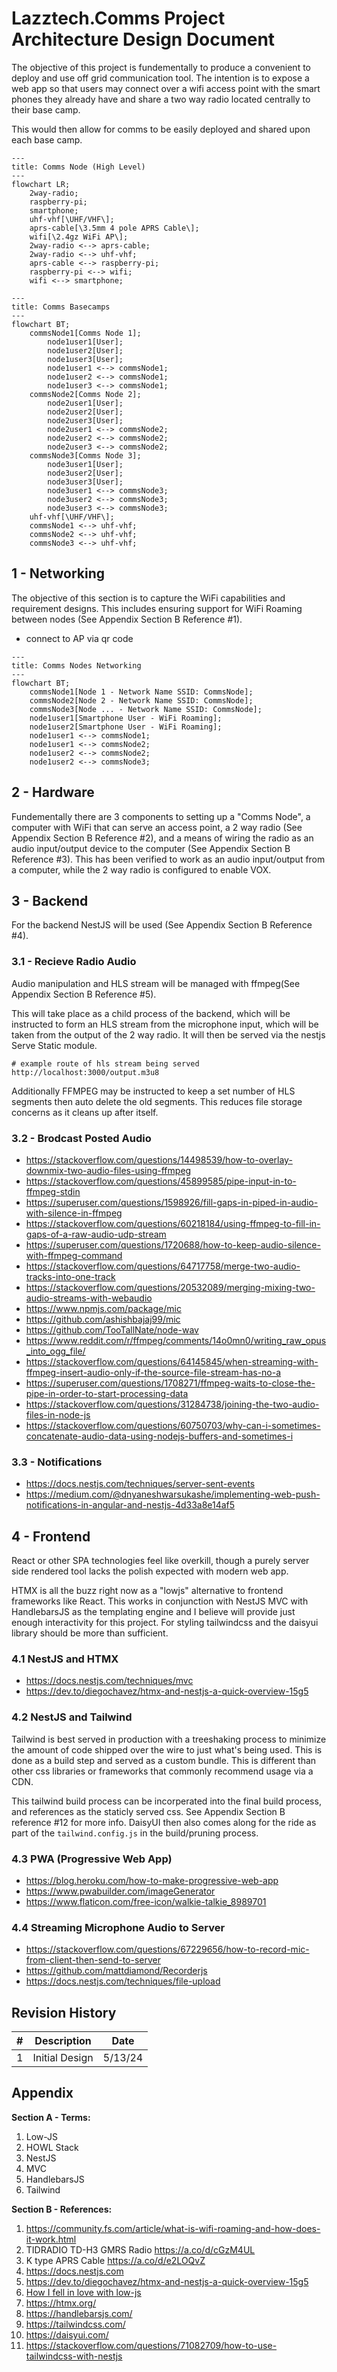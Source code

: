 # Lazztech.Comms Project Architecture Design Document

The objective of this project is fundementally to produce a convenient to deploy and use off grid communication tool. The intention is to expose a web app so that users may connect over a wifi access point with the smart phones they already have and share a two way radio located centrally to their base camp.

This would then allow for comms to be easily deployed and shared upon each base camp.

```mermaid
---
title: Comms Node (High Level)
---
flowchart LR;
    2way-radio;
    raspberry-pi;
    smartphone;
    uhf-vhf[\UHF/VHF\];
    aprs-cable[\3.5mm 4 pole APRS Cable\];
    wifi[\2.4gz WiFi AP\];
    2way-radio <--> aprs-cable;
    2way-radio <--> uhf-vhf;
    aprs-cable <--> raspberry-pi;
    raspberry-pi <--> wifi;
    wifi <--> smartphone;
```

```mermaid
---
title: Comms Basecamps
---
flowchart BT;
    commsNode1[Comms Node 1];
        node1user1[User];
        node1user2[User];
        node1user3[User];
        node1user1 <--> commsNode1;
        node1user2 <--> commsNode1;
        node1user3 <--> commsNode1;
    commsNode2[Comms Node 2];
        node2user1[User];
        node2user2[User];
        node2user3[User];
        node2user1 <--> commsNode2;
        node2user2 <--> commsNode2;
        node2user3 <--> commsNode2;
    commsNode3[Comms Node 3];
        node3user1[User];
        node3user2[User];
        node3user3[User];
        node3user1 <--> commsNode3;
        node3user2 <--> commsNode3;
        node3user3 <--> commsNode3;
    uhf-vhf[\UHF/VHF\];
    commsNode1 <--> uhf-vhf;
    commsNode2 <--> uhf-vhf;
    commsNode3 <--> uhf-vhf;
```

## 1 - Networking

The objective of this section is to capture the WiFi capabilities and requirement designs. This includes ensuring support for WiFi Roaming between nodes (See Appendix Section B Reference #1).

- connect to AP via qr code

```mermaid
---
title: Comms Nodes Networking
---
flowchart BT;
    commsNode1[Node 1 - Network Name SSID: CommsNode];
    commsNode2[Node 2 - Network Name SSID: CommsNode];
    commsNode3[Node ... - Network Name SSID: CommsNode];
    node1user1[Smartphone User - WiFi Roaming];
    node1user2[Smartphone User - WiFi Roaming];
    node1user1 <--> commsNode1;
    node1user1 <--> commsNode2;
    node1user2 <--> commsNode2;
    node1user2 <--> commsNode3;
```

## 2 - Hardware

Fundementally there are 3 components to setting up a "Comms Node", a computer with WiFi that can serve an access point, a 2 way radio (See Appendix Section B Reference #2), and a means of wiring the radio as an audio input/output device to the computer (See Appendix Section B Reference #3). This has been verified to work as an audio input/output from a computer, while the 2 way radio is configured to enable VOX.

## 3 - Backend

For the backend NestJS will be used (See Appendix Section B Reference #4).

### 3.1 - Recieve Radio Audio

Audio manipulation and HLS stream will be managed with ffmpeg(See Appendix Section B Reference #5).

This will take place as a child process of the backend, which will be instructed to form an HLS stream from the microphone input, which will be taken from the output of the 2 way radio. It will then be served via the nestjs Serve Static module.

```
# example route of hls stream being served
http://localhost:3000/output.m3u8
```

Additionally FFMPEG may be instructed to keep a set number of HLS segments then auto delete the old segments. This reduces file storage concerns as it cleans up after itself.

### 3.2 - Brodcast Posted Audio
- https://stackoverflow.com/questions/14498539/how-to-overlay-downmix-two-audio-files-using-ffmpeg
- https://stackoverflow.com/questions/45899585/pipe-input-in-to-ffmpeg-stdin
- https://superuser.com/questions/1598926/fill-gaps-in-piped-in-audio-with-silence-in-ffmpeg
- https://stackoverflow.com/questions/60218184/using-ffmpeg-to-fill-in-gaps-of-a-raw-audio-udp-stream
- https://superuser.com/questions/1720688/how-to-keep-audio-silence-with-ffmpeg-command
- https://stackoverflow.com/questions/64717758/merge-two-audio-tracks-into-one-track
- https://stackoverflow.com/questions/20532089/merging-mixing-two-audio-streams-with-webaudio
- https://www.npmjs.com/package/mic
- https://github.com/ashishbajaj99/mic
- https://github.com/TooTallNate/node-wav
- https://www.reddit.com/r/ffmpeg/comments/14o0mn0/writing_raw_opus_into_ogg_file/
- https://stackoverflow.com/questions/64145845/when-streaming-with-ffmpeg-insert-audio-only-if-the-source-file-stream-has-no-a
- https://superuser.com/questions/1708271/ffmpeg-waits-to-close-the-pipe-in-order-to-start-processing-data
- https://stackoverflow.com/questions/31284738/joining-the-two-audio-files-in-node-js
- https://stackoverflow.com/questions/60750703/why-can-i-sometimes-concatenate-audio-data-using-nodejs-buffers-and-sometimes-i

### 3.3 - Notifications

- https://docs.nestjs.com/techniques/server-sent-events
- https://medium.com/@dnyaneshwarsukashe/implementing-web-push-notifications-in-angular-and-nestjs-4d33a8e14af5

## 4 - Frontend

React or other SPA technologies feel like overkill, though a purely server side rendered tool lacks the polish expected with modern web app.

HTMX is all the buzz right now as a "lowjs" alternative to frontend frameworks like React. This works in conjunction with NestJS MVC with HandlebarsJS as the templating engine and I believe will provide just enough interactivity for this project. For styling tailwindcss and the daisyui library should be more than sufficient.

### 4.1 NestJS and HTMX

- https://docs.nestjs.com/techniques/mvc
- https://dev.to/diegochavez/htmx-and-nestjs-a-quick-overview-15g5

### 4.2 NestJS and Tailwind

Tailwind is best served in production with a treeshaking process to minimize the amount of code shipped over the wire to just what's being used. This is done as a build step and served as a custom bundle. This is different than other css libraries or frameworks that commonly recommend usage via a CDN.

This tailwind build process can be incorperated into the final build process, and references as the staticly served css. See Appendix Section B reference #12 for more info. DaisyUI then also comes along for the ride as part of the `tailwind.config.js` in the build/pruning process.

### 4.3 PWA (Progressive Web App)

- https://blog.heroku.com/how-to-make-progressive-web-app
- https://www.pwabuilder.com/imageGenerator
- https://www.flaticon.com/free-icon/walkie-talkie_8989701

### 4.4 Streaming Microphone Audio to Server

- https://stackoverflow.com/questions/67229656/how-to-record-mic-from-client-then-send-to-server
- https://github.com/mattdiamond/Recorderjs
- https://docs.nestjs.com/techniques/file-upload

## Revision History

| # |  Description | Date |
| -------- | ------- | ------- |
| 1 | Initial Design | 5/13/24 |

## Appendix

**Section A - Terms:**
1. Low-JS
2. HOWL Stack
3. NestJS
4. MVC
5. HandlebarsJS
6. Tailwind

**Section B - References:**
1. https://community.fs.com/article/what-is-wifi-roaming-and-how-does-it-work.html
2. TIDRADIO TD-H3 GMRS Radio https://a.co/d/cGzM4UL
3. K type APRS Cable https://a.co/d/e2LOQvZ
4. https://docs.nestjs.com
5. https://dev.to/diegochavez/htmx-and-nestjs-a-quick-overview-15g5
6. [How I fell in love with low-js](https://edofic.com/posts/2022-01-28-low-js/)
8. https://htmx.org/
9. https://handlebarsjs.com/
10. https://tailwindcss.com/
11. https://daisyui.com/
12. https://stackoverflow.com/questions/71082709/how-to-use-tailwindcss-with-nestjs
